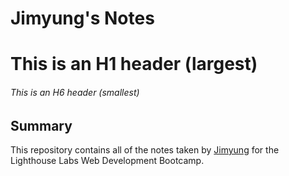 # Jimyung's Notes

# This is an H1 header (largest)
###### This is an H6 header (smallest)

## Summary

This repository contains all of the notes taken by [Jimyung](https://github.com/totoshop47) for the Lighthouse Labs Web Development Bootcamp.